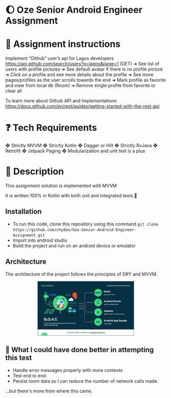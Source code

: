 # :waxing_gibbous_moon: Oze Senior Android Engineer Assignment

# :scroll: Assignment instructions

Implement “Github” user’s api for Lagos developers
https://api.github.com/search/users?q=lagos&page=1 (GET)
➔ See list of users with profile pictures ➔ See default avatar if there is no profile picture ➔ Click on a profile and see more details about the profile ➔ See more pages/profiles as the user scrolls towards the end ➔ Mark profile as favorite and view from local db (Room)
➔ Remove single profile from favorite or clear all

To learn more about Github API and Implementations
https://docs.github.com/en/rest/guides/getting-started-with-the-rest-api

# :question: Tech Requirements

❖ Strictly MVVM ❖ Strictly Kotlin ❖ Dagger or Hilt ❖ Strictly RxJava ❖ Retrofit ❖ Jetpack Paging ❖ Modularization and unit test is a plus

# :scroll: Description

This assignment solution is implemented with MVVM

It is written 100% in Kotlin with both unit and integrated tests.🙂

## Installation

* To run this code, clone this repository using this command `git clone https://github.com/chydee/Oze-Senior-Android-Engineer-Assignment.git`
* Import into android studio
* Build the project and run on an android device or emulator

## Architecture

The architecture of the project follows the principles of DRY and MVVM.

<p align="center">
  <img src="photos/summary.png" alt="MAD Summary" width="60%" hspace="15"/>
</p>

## :thought_balloon: What I could have done better in attempting this test

- Handle error messages properly with more contexts
- Test end to end.
- Persist room data so I can reduce the number of network calls made.

...but there's more from where this came.